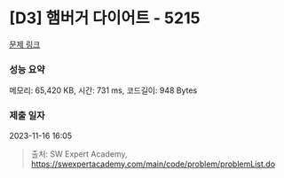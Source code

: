 # [D3] 햄버거 다이어트 - 5215 

[문제 링크](https://swexpertacademy.com/main/code/problem/problemDetail.do?contestProbId=AWT-lPB6dHUDFAVT) 

### 성능 요약

메모리: 65,420 KB, 시간: 731 ms, 코드길이: 948 Bytes

### 제출 일자

2023-11-16 16:05



> 출처: SW Expert Academy, https://swexpertacademy.com/main/code/problem/problemList.do